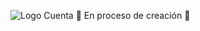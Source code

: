 ![Logo Cuenta](https://github.com/user-attachments/assets/d1201b5b-6c8e-45c7-8d02-839a58c88ed8)
:construction: En proceso de creación :construction:

